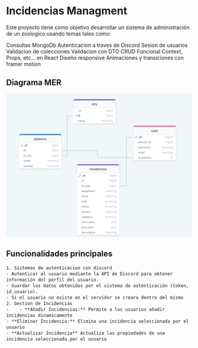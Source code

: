 # Incidencias Managment

Este proyecto tiene como objetivo desarrollar un sistema de administración de un zoologico usando temas tales como:

Consultas MongoDb 
Autenticacion a traves de Discord
Sesion de usuarios
Validacion de colecciones
Validacion con DTO
CRUD Funcional
Context, Props, etc... en React
Diseño responsive
Animaciones y transiciones con framer motion

## Diagrama MER
![](./src/assets/diagram.png)

## Funcionalidades principales
    1. Sistemas de autenticacion con discord
    - Autenticar al usuario mediante la API de Discord para obtener información del perfil del usuario.
    - Guardar los datos obtenidos por el sistema de autenticación (token, id_usuario).
    - Si el usuario no existe en el servidor se creara dentro del mismo
    2. Gestion de Incidencias
    -    - **Añadir Incidencias:** Permite a los usuarios añadir incidencias dinamicamente
    - **Eliminar Incidencia:** Elimina una incidencia seleccionada por el usuario
    - **Actualizar Incidencia** Actualiza las propiedades de una incidencia seleccionada por el usuario
    


